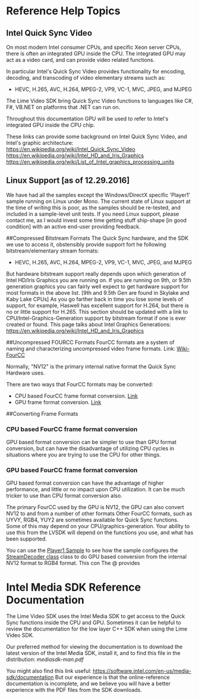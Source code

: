 # Reference Help Topics

## Intel Quick Sync Video
On most modern Intel consumer CPUs, and specific Xeon server CPUs, there is often an integrated GPU inside the CPU. The integrated GPU may act as a video card, and can provide video related functions.

In particular Intel's Quick Sync Video provides functionality for encoding, decoding, and transcoding of video elementary streams such as: 
- HEVC, H.265, AVC, H.264, MPEG-2, VP9, VC-1, MVC, JPEG, and MJPEG

The Lime Video SDK bring Quick Sync Video functions to languages like C#, F#, VB.NET on platforms that .NET can run on.

Throughout this documentation GPU will be used to refer to Intel's integrated GPU inside the CPU chip.

These links can provide some background on Intel Quick Sync Video, and Intel's graphic architecture:
https://en.wikipedia.org/wiki/Intel_Quick_Sync_Video
https://en.wikipedia.org/wiki/Intel_HD_and_Iris_Graphics
https://en.wikipedia.org/wiki/List_of_Intel_graphics_processing_units


## Linux Support [as of 12.29.2016]
We have had all the samples except the Windows/DirectX specific 'Player1' sample running on Linux under Mono. The current state of Linux support at the time of writing this is poor, as the samples should be re-tested, and included in a sample-level unit tests.
If you need Linux support, please contact me, as I would invest some time getting stuff ship-shape [in good condition] with an active end-user providing feedback. 

##Compressed Bitstream Formats
The Quick Sync hardware, and the SDK we use to access it, obstensibly provide support fort he following bitstream/elementary stream formats:
- HEVC, H.265, AVC, H.264, MPEG-2, VP9, VC-1, MVC, JPEG, and MJPEG<br>

But hardware bitstream support really depends upon which generation of Intel HD/Iris Graphics you are running on. If you are running on 9th, or 9.5th generation graphics you can fairly well expect to get hardware support for most formats in the above list. [9th and 9.5th Gen are found in Skylake and Kaby Lake CPUs]
As you go farther back in time you lose some levels of support, for example, Haswell has excellent support for H.264, but there is no or little support for H.265.
This section should be updated with a link to CPU/Intel-Graphics-Generation support by bitstream format if one is ever created or found.
This page talks about Intel Graphics Generations:
https://en.wikipedia.org/wiki/Intel_HD_and_Iris_Graphics


##Uncompressed FOURCC Formats 
FourCC formats are a system of naming and characterizing uncompressed video frame formats. Link: [Wiki-FourCC](https://en.wikipedia.org/wiki/FourCC)

Normally, "NV12" is the primary internal native format the Quick Sync Hardware uses.

There are two ways that FourCC formats may be converted:
- CPU based FourCC frame format conversion. [Link](#fourcc.conversion.cpu)
- GPU frame format conversion. [Link](#fourcc.conversion.gpu)





##Converting Frame Formats

<a name="fourcc.conversion.cpu"></a>
### CPU based FourCC frame format conversion
GPU based format conversion can be simpler to use than GPU format conversion, but can have the disadvantage of utilizing CPU cycles in situations where you are trying to use the CPU for other things.


<a name="fourcc.conversion.gpu"></a>
### GPU based FourCC frame format conversion
GPU based format conversion can have the advantage of higher performance, and little or no impact upon CPU utilization. It can be much tricker to use than CPU format conversion also.

The primary FourCC used by the GPU is NV12, the GPU can also convert NV12 to and from a number of other formats
Other FourCC formats, such as UYVY, RGB4, YUY2 are sometimes available for Quick Sync functions. Some of this may depend on your CPU/graphics-generation. Your ability to use this from the LVSDK will depend on the functions you use, and what has been supported.

You can use the [Player1 Sample](xref:samples#player1) to see how the sample configures the [StreamDecoder class](xref:LimeVideoSDKQuickSync.StreamDecoder) class to do GPU based conversion from the internal NV12 format to RGB4 format. This con
The @ provides 


<a name="imsdk"></a>
# Intel Media SDK Reference Documentation
The Lime Video SDK uses the Intel Media SDK to get access to the Quick Sync functions inside the CPU and GPU.
Sometimes it can be helpful to review the documentation for the low layer C++ SDK when using the Lime Video SDK.

Our preferred method for viewing the documentation is to download the latest version of the Intel Media SDK, install it,  and to find this file in the distribution: *mediasdk-man.pdf*

You might also find this link useful: https://software.intel.com/en-us/media-sdk/documentation
But our experience is that the online-reference documentation is incomplete, and we believe you will have a better experience with the PDF files from the SDK downloads.

